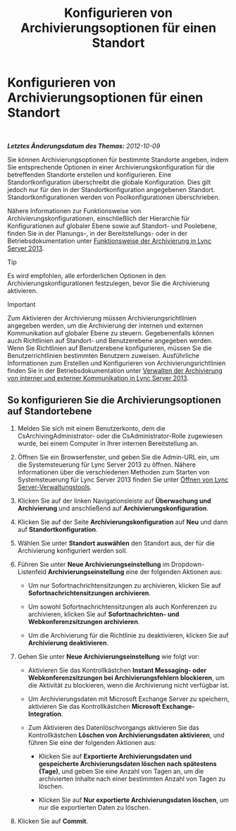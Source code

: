﻿---
title: Konfigurieren von Archivierungsoptionen für einen Standort
TOCTitle: Konfigurieren von Archivierungsoptionen für einen Standort
ms:assetid: 59b48fd9-d5fc-40b4-abae-e9cf89ee5573
ms:mtpsurl: https://technet.microsoft.com/de-de/library/JJ204930(v=OCS.15)
ms:contentKeyID: 49294097
ms.date: 05/19/2016
mtps_version: v=OCS.15
ms.translationtype: HT
---

# Konfigurieren von Archivierungsoptionen für einen Standort

 

_**Letztes Änderungsdatum des Themas:** 2012-10-09_

Sie können Archivierungsoptionen für bestimmte Standorte angeben, indem Sie entsprechende Optionen in einer Archivierungskonfiguration für die betreffenden Standorte erstellen und konfigurieren. Eine Standortkonfiguration überschreibt die globale Konfiguration. Dies gilt jedoch nur für den in der Standortkonfiguration angegebenen Standort. Standortkonfigurationen werden von Poolkonfigurationen überschrieben.

Nähere Informationen zur Funktionsweise von Archivierungskonfigurationen, einschließlich der Hierarchie für Konfigurationen auf globaler Ebene sowie auf Standort- und Poolebene, finden Sie in der Planungs-, in der Bereitstellungs- oder in der Betriebsdokumentation unter [Funktionsweise der Archivierung in Lync Server 2013](lync-server-2013-how-archiving-works.md).


> [!TIP]
> Es wird empfohlen, alle erforderlichen Optionen in den Archivierungskonfigurationen festzulegen, bevor Sie die Archivierung aktivieren.




> [!IMPORTANT]
> Zum Aktivieren der Archivierung müssen Archivierungsrichtlinien angegeben werden, um die Archivierung der internen und externen Kommunikation auf globaler Ebene zu steuern. Gegebenenfalls können auch Richtlinien auf Standort- und Benutzerebene angegeben werden. Wenn Sie Richtlinien auf Benutzerebene konfigurieren, müssen Sie die Benutzerrichtlinien bestimmten Benutzern zuweisen. Ausführliche Informationen zum Erstellen und Konfigurieren von Archivierungsrichtlinien finden Sie in der Betriebsdokumentation unter <A href="lync-server-2013-managing-the-archiving-of-internal-and-external-communications.md">Verwalten der Archivierung von interner und externer Kommunikation in Lync Server 2013</A>.



## So konfigurieren Sie die Archivierungsoptionen auf Standortebene

1.  Melden Sie sich mit einem Benutzerkonto, dem die CsArchivingAdministrator- oder die CsAdministrator-Rolle zugewiesen wurde, bei einem Computer in Ihrer internen Bereitstellung an.

2.  Öffnen Sie ein Browserfenster, und geben Sie die Admin-URL ein, um die Systemsteuerung für Lync Server 2013 zu öffnen. Nähere Informationen über die verschiedenen Methoden zum Starten von Systemsteuerung für Lync Server 2013 finden Sie unter [Öffnen von Lync Server-Verwaltungstools](lync-server-2013-open-lync-server-administrative-tools.md).

3.  Klicken Sie auf der linken Navigationsleiste auf **Überwachung und Archivierung** und anschließend auf **Archivierungskonfiguration**.

4.  Klicken Sie auf der Seite **Archivierungskonfiguration** auf **Neu** und dann auf **Standortkonfiguration**.

5.  Wählen Sie unter **Standort auswählen** den Standort aus, der für die Archivierung konfiguriert werden soll.

6.  Führen Sie unter **Neue Archivierungseinstellung** im Dropdown-Listenfeld **Archivierungseinstellung** eine der folgenden Aktionen aus:
    
      - Um nur Sofortnachrichtensitzungen zu archivieren, klicken Sie auf **Sofortnachrichtensitzungen archivieren**.
    
      - Um sowohl Sofortnachrichtensitzungen als auch Konferenzen zu archivieren, klicken Sie auf **Sofortnachrichten- und Webkonferenzsitzungen archivieren**.
    
      - Um die Archivierung für die Richtlinie zu deaktivieren, klicken Sie auf **Archivierung deaktivieren**.

7.  Gehen Sie unter **Neue Archivierungseinstellung** wie folgt vor:
    
      - Aktivieren Sie das Kontrollkästchen **Instant Messaging- oder Webkonferenzsitzungen bei Archivierungsfehlern blockieren**, um die Aktivität zu blockieren, wenn die Archivierung nicht verfügbar ist.
    
      - Um Archivierungsdaten mit Microsoft Exchange Server zu speichern, aktivieren Sie das Kontrollkästchen **Microsoft Exchange-Integration**.
    
      - Zum Aktivieren des Datenlöschvorgangs aktivieren Sie das Kontrollkästchen **Löschen von Archivierungsdaten aktivieren**, und führen Sie eine der folgenden Aktionen aus:
        
          - Klicken Sie auf **Exportierte Archivierungsdaten und gespeicherte Archivierungsdaten löschen nach spätestens (Tage)**, und geben Sie eine Anzahl von Tagen an, um die archivierten Inhalte nach einer bestimmten Anzahl von Tagen zu löschen.
        
          - Klicken Sie auf **Nur exportierte Archivierungsdaten löschen**, um nur die exportierten Daten zu löschen.

8.  Klicken Sie auf **Commit**.

